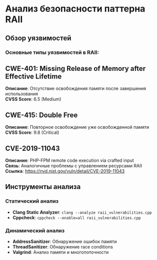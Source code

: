 # Анализ безопасности паттерна RAII

## Обзор уязвимостей

### Основные типы уязвимостей в RAII:

## CWE-401: Missing Release of Memory after Effective Lifetime
**Описание**: Отсутствие освобождения памяти после завершения использования  
**CVSS Score**: 6.5 (Medium)

## CWE-415: Double Free  
**Описание**: Повторное освобождение уже освобожденной памяти  
**CVSS Score**: 9.8 (Critical)

## CVE-2019-11043
**Описание**: PHP-FPM remote code execution via crafted input  
**Связь**: Аналогичные проблемы с управлением ресурсами RAII  
**Ссылка**: https://nvd.nist.gov/vuln/detail/CVE-2019-11043

## Инструменты анализа

### Статический анализ
- **Clang Static Analyzer**: `clang --analyze raii_vulnerabilities.cpp`
- **Cppcheck**: `cppcheck --enable=all raii_vulnerabilities.cpp`

### Динамический анализ
- **AddressSanitizer**: Обнаружение ошибок памяти
- **ThreadSanitizer**: Обнаружение race conditions
- **Valgrind**: Анализ памяти и многопоточности
